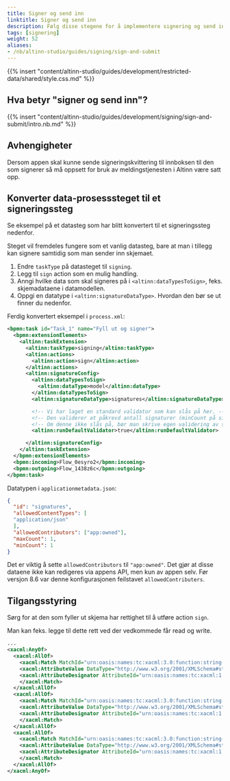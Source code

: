 ```yaml
---
title: Signer og send inn
linktitle: Signer og send inn
description: Følg disse stegene for å implementere signering og send inn i ett steg i din app.
tags: [signering]
weight: 52
aliases:
- /nb/altinn-studio/guides/signing/sign-and-submit
---
```


{{% insert "content/altinn-studio/guides/development/restricted-data/shared/style.css.md" %}}

## Hva betyr "signer og send inn"?
{{% insert "content/altinn-studio/guides/development/signing/sign-and-submit/intro.nb.md" %}}

## Avhengigheter
Dersom appen skal kunne sende signeringskvittering til innboksen til den som signerer så må oppsett for bruk av meldingstjenesten i Altinn være satt opp.

## Konverter data-prosesssteget til et signeringssteg

Se eksempel på et datasteg som har blitt konvertert til et signeringssteg nedenfor. 

Steget vil fremdeles fungere som et vanlig datasteg, bare at man i tillegg kan signere samtidig som man sender inn skjemaet.

1. Endre `taskType` på datasteget til `signing`.
2. Legg til `sign` action som en mulig handling.
3. Anngi hvilke data som skal signeres på i `<altinn:dataTypesToSign>`, feks. skjemadataene i datamodellen.
5. Oppgi en datatype i `<altinn:signatureDataType>`. Hvordan den bør se ut finner du nedenfor.

Ferdig konvertert eksempel i `process.xml`:

```xml
<bpmn:task id="Task_1" name="Fyll ut og signer">
  <bpmn:extensionElements>
    <altinn:taskExtension>
      <altinn:taskType>signing</altinn:taskType>
      <altinn:actions>
        <altinn:action>sign</altinn:action>
      </altinn:actions>
      <altinn:signatureConfig>
        <altinn:dataTypesToSign>
          <altinn:dataType>model</altinn:dataType>
        </altinn:dataTypesToSign>
        <altinn:signatureDataType>signatures</altinn:signatureDataType>

        <!-- Vi har laget en standard validator som kan slås på her. -->
        <!-- Den validerer at påkrevd antall signaturer (minCount på signatur-datatypen) er oppfylt. -->
        <!-- Om denne ikke slås på, bør man skrive egen validering av signaturer. -->
        <altinn:runDefaultValidator>true</altinn:runDefaultValidator>

      </altinn:signatureConfig>
    </altinn:taskExtension>
  </bpmn:extensionElements>
  <bpmn:incoming>Flow_0esyro2</bpmn:incoming>
  <bpmn:outgoing>Flow_1438z6c</bpmn:outgoing>
</bpmn:task>
```

Datatypen i `applicationmetadata.json`:

```json
{
  "id": "signatures",
  "allowedContentTypes": [
  "application/json"
  ],
  "allowedContributors": ["app:owned"],
  "maxCount": 1,
  "minCount": 1
}
```

Det er viktig å sette `allowedContributors` til ```"app:owned"```. Det gjør at disse dataene ikke kan redigeres via appens API, men kun av appen selv. Før versjon 8.6 var denne konfigurasjonen feilstavet `allowedContributers`.

## Tilgangsstyring
Sørg for at den som fyller ut skjema har rettighet til å utføre action `sign`.

Man kan feks. legge til dette rett ved der vedkommede får read og write.

```xml
...
<xacml:AnyOf>
  <xacml:AllOf>
    <xacml:Match MatchId="urn:oasis:names:tc:xacml:3.0:function:string-equal-ignore-case">
    <xacml:AttributeValue DataType="http://www.w3.org/2001/XMLSchema#string">read</xacml:AttributeValue>
    <xacml:AttributeDesignator AttributeId="urn:oasis:names:tc:xacml:1.0:action:action-id" Category="urn:oasis:names:tc:xacml:3.0:attribute-category:action" DataType="http://www.w3.org/2001/XMLSchema#string" MustBePresent="false" />
    </xacml:Match>
  </xacml:AllOf>
  <xacml:AllOf>
    <xacml:Match MatchId="urn:oasis:names:tc:xacml:3.0:function:string-equal-ignore-case">
    <xacml:AttributeValue DataType="http://www.w3.org/2001/XMLSchema#string">write</xacml:AttributeValue>
    <xacml:AttributeDesignator AttributeId="urn:oasis:names:tc:xacml:1.0:action:action-id" Category="urn:oasis:names:tc:xacml:3.0:attribute-category:action" DataType="http://www.w3.org/2001/XMLSchema#string" MustBePresent="false" />
    </xacml:Match>
  </xacml:AllOf>
  <xacml:AllOf>
    <xacml:Match MatchId="urn:oasis:names:tc:xacml:3.0:function:string-equal-ignore-case">
    <xacml:AttributeValue DataType="http://www.w3.org/2001/XMLSchema#string">sign</xacml:AttributeValue>
    <xacml:AttributeDesignator AttributeId="urn:oasis:names:tc:xacml:1.0:action:action-id" Category="urn:oasis:names:tc:xacml:3.0:attribute-category:action" DataType="http://www.w3.org/2001/XMLSchema#string" MustBePresent="false" />
    </xacml:Match>
  </xacml:AllOf>
</xacml:AnyOf>
```